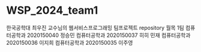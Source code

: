 # WSP_2024_team1
한국공학대 최우진 교수님의 웹서비스프로그래밍 팀프로젝트 repository
월목 1팀
컴퓨터공학과 2020150040 정승민
컴퓨터공학과 2020150037 히히 민재
컴퓨터공학과 2020150036 이지희
컴퓨터공학과 2020150035 이주영
